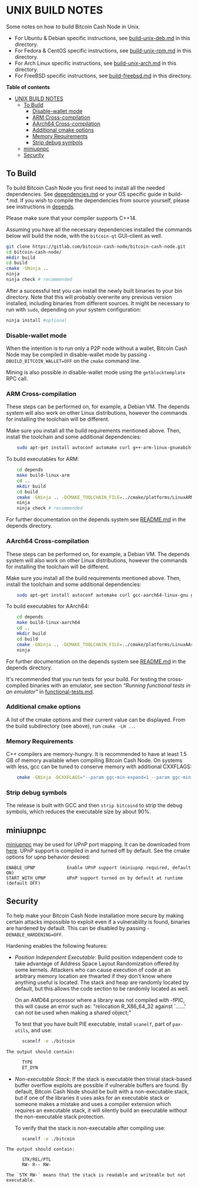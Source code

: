 # UNIX BUILD NOTES

Some notes on how to build Bitcoin Cash Node in Unix.

* For Ubuntu & Debian specific instructions, see [build-unix-deb.md](build-unix-deb.md) in this directory.
* For Fedora & CentOS specific instructions, see [build-unix-rpm.md](build-unix-rpm.md) in this directory.
* For Arch Linux specific instructions, see [build-unix-arch.md](build-unix-arch.md) in this directory.
* For FreeBSD specific instructions, see [build-freebsd.md](build-freebsd.md) in this directory.

**Table of contents**

* [UNIX BUILD NOTES](build-unix.md#unix-build-notes)
  * [To Build](build-unix.md#to-build)
    * [Disable-wallet mode](build-unix.md#disable-wallet-mode)
    * [ARM Cross-compilation](build-unix.md#arm-cross-compilation)
    * [AArch64 Cross-compilation](build-unix.md#aarch64-cross-compilation)
    * [Additional cmake options](build-unix.md#additional-cmake-options)
    * [Memory Requirements](build-unix.md#memory-requirements)
    * [Strip debug symbols](build-unix.md#strip-debug-symbols)
  * [miniupnpc](build-unix.md#miniupnpc)
  * [Security](build-unix.md#security)

## To Build

To build Bitcoin Cash Node you first need to install all the needed dependencies.
See [dependencies.md](dependencies.md) or your OS specific guide in build-*.md.
If you wish to compile the dependencies from source yourself, please see
instructions in [depends](/depends/README.md).

Please make sure that your compiler supports C++14.

Assuming you have all the necessary dependencies installed the commands below will
build the node, with the `bitcoin-qt` GUI-client as well.

```bash
git clone https://gitlab.com/bitcoin-cash-node/bitcoin-cash-node.git
cd bitcoin-cash-node/
mkdir build
cd build
cmake -GNinja ..
ninja
ninja check # recommended
```

After a successful test you can install the newly built binaries to your bin directory.
Note that this will probably overwrite any previous version installed, including binaries from different sources.
It might be necessary to run with `sudo`, depending on your system configuration:

```bash
ninja install #optional
```

### Disable-wallet mode

When the intention is to run only a P2P node without a wallet, Bitcoin Cash Node
may be compiled in disable-wallet mode by passing `-DBUILD_BITCOIN_WALLET=OFF`
on the `cmake` command line.

Mining is also possible in disable-wallet mode using the `getblocktemplate` RPC call.

### ARM Cross-compilation

These steps can be performed on, for example, a Debian VM. The depends system
will also work on other Linux distributions, however the commands for
installing the toolchain will be different.

Make sure you install all the build requirements mentioned above.
Then, install the toolchain and some additional dependencies:

```bash
    sudo apt-get install autoconf automake curl g++-arm-linux-gnueabihf gcc-arm-linux-gnueabihf gperf pkg-config libtool
```

To build executables for ARM:

```bash
    cd depends
    make build-linux-arm
    cd ..
    mkdir build
    cd build
    cmake -GNinja .. -DCMAKE_TOOLCHAIN_FILE=../cmake/platforms/LinuxARM.cmake -DENABLE_GLIBC_BACK_COMPAT=ON -DENABLE_STATIC_LIBSTDCXX=ON
    ninja
    ninja check # recommended
```

For further documentation on the depends system see [README.md](../depends/README.md)
in the depends directory.

### AArch64 Cross-compilation

These steps can be performed on, for example, a Debian VM. The depends system
will also work on other Linux distributions, however the commands for
installing the toolchain will be different.

Make sure you install all the build requirements mentioned above.
Then, install the toolchain and some additional dependencies:

```bash
    sudo apt-get install autoconf automake curl gcc-aarch64-linux-gnu g++-aarch64-linux-gnu gperf pkg-config libtool
```

To build executables for AArch64:

```bash
    cd depends
    make build-linux-aarch64
    cd ..
    mkdir build
    cd build
    cmake -GNinja .. -DCMAKE_TOOLCHAIN_FILE=../cmake/platforms/LinuxAArch64.cmake -DBUILD_BITCOIN_ZMQ=OFF
    ninja
```

For further documentation on the depends system see [README.md](../depends/README.md)
in the depends directory.

It's recommended that you run tests for your build. For testing the cross-compiled
binaries with an emulator, see section
*"Running functional tests in an emulator"*
in [functional-tests.md](functional-tests.md).

### Additional cmake options

A list of the cmake options and their current value can be displayed.
From the build subdirectory (see above), run `cmake -LH ..`.

### Memory Requirements

C++ compilers are memory-hungry. It is recommended to have at least 1.5 GB of
memory available when compiling Bitcoin Cash Node. On systems with less, gcc can
be tuned to conserve memory with additional CXXFLAGS:

```bash
    cmake -GNinja -DCXXFLAGS="--param ggc-min-expand=1 --param ggc-min-heapsize=32768" ..
```

### Strip debug symbols

The release is built with GCC and then `strip bitcoind` to strip the debug
symbols, which reduces the executable size by about 90%.

## miniupnpc

[miniupnpc](http://miniupnp.free.fr/) may be used for UPnP port mapping.
It can be downloaded from [here](http://miniupnp.tuxfamily.org/files/).
UPnP support is compiled in and turned off by default.
See the cmake options for upnp behavior desired:

    ENABLE_UPNP            Enable UPnP support (miniupnp required, default ON)
    START_WITH_UPNP        UPnP support turned on by default at runtime (default OFF)

## Security

To help make your Bitcoin Cash Node installation more secure by making certain
attacks impossible to exploit even if a vulnerability is found, binaries are hardened by default.
This can be disabled by passing `-DENABLE_HARDENING=OFF`.

Hardening enables the following features:

* _Position Independent Executable_: Build position independent code to take advantage of Address Space Layout Randomization
    offered by some kernels. Attackers who can cause execution of code at an arbitrary memory
    location are thwarted if they don't know where anything useful is located.
    The stack and heap are randomly located by default, but this allows the code section to be
    randomly located as well.

    On an AMD64 processor where a library was not compiled with -fPIC, this will cause an error
    such as: "relocation R_X86_64_32 against `......' can not be used when making a shared object;"

    To test that you have built PIE executable, install `scanelf`, part of `pax-utils`, and use:

```bash
      scanelf -e ./bitcoin
```

    The output should contain:

```bash
      TYPE
      ET_DYN
```

* _Non-executable Stack_: If the stack is executable then trivial stack-based buffer overflow exploits are possible if
    vulnerable buffers are found. By default, Bitcoin Cash Node should be built with a non-executable stack,
    but if one of the libraries it uses asks for an executable stack or someone makes a mistake
    and uses a compiler extension which requires an executable stack, it will silently build an
    executable without the non-executable stack protection.

    To verify that the stack is non-executable after compiling use:

```bash
      scanelf -e ./bitcoin
```

    The output should contain:

```
      STK/REL/PTL
      RW- R-- RW-
```

    The `STK RW-` means that the stack is readable and writeable but not executable.

